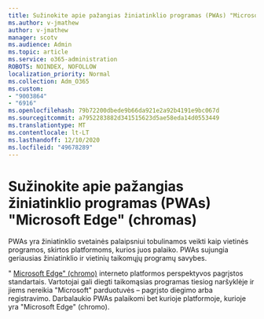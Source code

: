 ```yaml
---
title: Sužinokite apie pažangias žiniatinklio programas (PWAs) "Microsoft Edge" (chromas)
ms.author: v-jmathew
author: v-jmathew
manager: scotv
ms.audience: Admin
ms.topic: article
ms.service: o365-administration
ROBOTS: NOINDEX, NOFOLLOW
localization_priority: Normal
ms.collection: Adm_O365
ms.custom:
- "9003864"
- "6916"
ms.openlocfilehash: 79b72200dbede9b66da921e2a92b4191e9bc067d
ms.sourcegitcommit: a7952283882d341515623d5ae58eda14d0553449
ms.translationtype: MT
ms.contentlocale: lt-LT
ms.lasthandoff: 12/10/2020
ms.locfileid: "49678289"
---
```

# <a name="learn-about-progressive-web-apps-pwas-on-microsoft-edge-chromium"></a>Sužinokite apie pažangias žiniatinklio programas (PWAs) "Microsoft Edge" (chromas)

PWAs yra žiniatinklio svetainės palaipsniui tobulinamos veikti kaip vietinės programos, skirtos platformoms, kurios juos palaiko. PWAs sujungia geriausias žiniatinklio ir vietinių taikomųjų programų savybes.

" [Microsoft Edge" (chromo)](https://go.microsoft.com/fwlink/?linkid=2135193) interneto platformos perspektyvos pagrįstos standartais. Vartotojai gali diegti taikomąsias programas tiesiog naršyklėje ir jiems nereikia "Microsoft" parduotuvės – pagrįsto diegimo arba registravimo. Darbalaukio PWAs palaikomi bet kurioje platformoje, kurioje yra "Microsoft Edge" (chromo).
